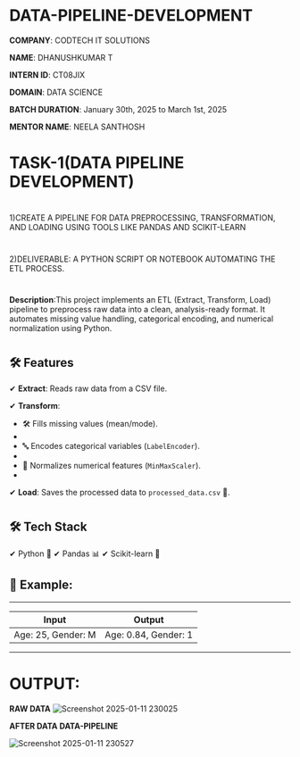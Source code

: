 # DATA-PIPELINE-DEVELOPMENT

**COMPANY**: CODTECH IT SOLUTIONS

**NAME**: DHANUSHKUMAR T

**INTERN ID**: CT08JIX

**DOMAIN**: DATA SCIENCE

**BATCH DURATION**: January 30th, 2025 to March 1st, 2025

**MENTOR NAME**: NEELA SANTHOSH

# TASK-1(DATA PIPELINE DEVELOPMENT)
#
  1)CREATE A PIPELINE FOR DATA PREPROCESSING, TRANSFORMATION, AND LOADING USING TOOLS LIKE PANDAS AND SCIKIT-LEARN
  #
  
  2)DELIVERABLE: A PYTHON SCRIPT OR NOTEBOOK AUTOMATING THE ETL PROCESS.
#
  **Description**:This project implements an ETL (Extract, Transform, Load) pipeline to preprocess raw data into a clean, analysis-ready format. It automates missing value handling, categorical encoding, and numerical normalization using Python.
  #
  ## 🛠 Features

✔ **Extract**: Reads raw data from a CSV file.

✔ **Transform**:  

   - 🛠 Fills missing values (mean/mode).
   - 
   - 🔤 Encodes categorical variables (`LabelEncoder`).
   - 
   - 📏 Normalizes numerical features (`MinMaxScaler`).
   - 
✔ **Load**: Saves the processed data to `processed_data.csv` 📁.

  #

  ## 🛠 Tech Stack
✔ Python 🐍
✔ Pandas 📊
✔ Scikit-learn 🤖
                
  ## 📌 Example:
  __________________________________________
  |       Input	      |              Output|
  |-------------------|--------------------|
  |Age: 25, Gender: M |Age: 0.84, Gender: 1|
  __________________________________________

  # OUTPUT:
**RAW DATA**
![Screenshot 2025-01-11 230025](https://github.com/user-attachments/assets/792b2e3e-3d66-4480-8bac-38abb953c397)

**AFTER DATA DATA-PIPELINE**

![Screenshot 2025-01-11 230527](https://github.com/user-attachments/assets/a0bed870-b2da-4f06-9001-8597268af511)

  
